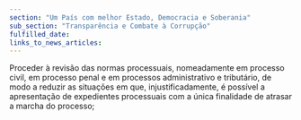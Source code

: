 ```yaml
---
section: "Um País com melhor Estado, Democracia e Soberania"
sub_section: "Transparência e Combate à Corrupção"
fulfilled_date:
links_to_news_articles:
---
```


Proceder à revisão das normas processuais, nomeadamente em processo civil, em processo penal e em processos administrativo e tributário, de modo a reduzir as situações em que, injustificadamente, é possível a apresentação de expedientes processuais com a única finalidade de atrasar a marcha do processo;